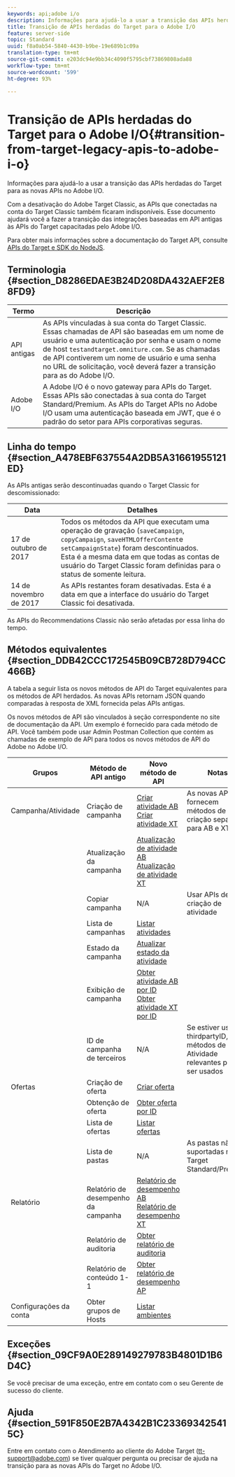 ```yaml
---
keywords: api;adobe i/o
description: Informações para ajudá-lo a usar a transição das APIs herdadas do Target para as novas APIs no Adobe I/O.
title: Transição de APIs herdadas do Target para o Adobe I/O
feature: server-side
topic: Standard
uuid: f8a0ab54-5840-4430-b9be-19e689b1c09a
translation-type: tm+mt
source-git-commit: e203dc94e9bb34c4090f5795cbf73869808ada88
workflow-type: tm+mt
source-wordcount: '599'
ht-degree: 93%

---
```



# Transição de APIs herdadas do Target para o Adobe I/O{#transition-from-target-legacy-apis-to-adobe-i-o}

Informações para ajudá-lo a usar a transição das APIs herdadas do Target para as novas APIs no Adobe I/O.

Com a desativação do Adobe Target Classic, as APIs que conectadas na conta do Target Classic também ficaram indisponíveis. Esse documento ajudará você a fazer a transição das integrações baseadas em API antigas às APIs do Target capacitadas pelo Adobe I/O.

Para obter mais informações sobre a documentação do Target API, consulte  [APIs do Target e SDK do NodeJS](../../c-implementing-target/c-api-and-sdk-overview/api-and-sdk-overview.md#concept_5718EC1FF2ED4436935D0BCCD7AA29A6).

## Terminologia {#section_D8286EDAE3B24D208DA432AEF2E88FD9}

| Termo | Descrição |
|--- |--- |
| API antigas | As APIs vinculadas à sua conta do Target Classic. Essas chamadas de API são baseadas em um nome de usuário e uma autenticação por senha e usam o nome de host `testandtarget.omniture.com`. Se as chamadas de API contiverem um nome de usuário e uma senha no URL de solicitação, você deverá fazer a transição para as do Adobe I/O. |
| Adobe I/O | A Adobe I/O é o novo gateway para APIs do Target. Essas APIs são conectadas à sua conta do Target Standard/Premium. As APIs do Target APIs no Adobe I/O usam uma autenticação baseada em JWT, que é o padrão do setor para APIs corporativas seguras. |

## Linha do tempo  {#section_A478EBF637554A2DB5A31661955121ED}

As APIs antigas serão descontinuadas quando o Target Classic for descomissionado:

| Data | Detalhes |
|--- |--- |
| 17 de outubro de 2017 | Todos os métodos da API que executam uma operação de gravação (`saveCampaign`, `copyCampaign`, `saveHTMLOfferContent`e `setCampaignState`) foram descontinuados.<br>Esta é a mesma data em que todas as contas de usuário do Target Classic foram definidas para o status de somente leitura. |
| 14 de novembro de 2017 | As APIs restantes foram desativadas. Esta é a data em que a interface do usuário do Target Classic foi desativada. |

As APIs do Recommendations Classic não serão afetadas por essa linha do tempo.

## Métodos equivalentes  {#section_DDB42CCC172545B09CB728D794CC466B}

A tabela a seguir lista os novos métodos de API do Target equivalentes para os métodos de API herdados. As novas APIs retornam JSON quando comparadas à resposta de XML fornecida pelas APIs antigas.

Os novos métodos de API são vinculados à seção correspondente no site de documentação da API. Um exemplo é fornecido para cada método de API. Você também pode usar Admin Postman Collection que contém as chamadas de exemplo de API para todos os novos métodos de API do Adobe no Adobe I/O.

| Grupos | Método de API antigo | Novo método de API | Notas |
|--- |--- |--- |--- |
| Campanha/Atividade | Criação de campanha | [Criar atividade AB](http://developers.adobetarget.com/api/#create-ab-activity)<br>[Criar atividade XT](http://developers.adobetarget.com/api/#create-xt-activity) | As novas APIs fornecem métodos de criação separados para AB e XT |
|  | Atualização da campanha | [Atualização de atividade AB](http://developers.adobetarget.com/api/#update-ab-activity)<br>[Atualização de atividade XT](http://developers.adobetarget.com/api/#update-xt-activity) |  |
|  | Copiar campanha | N/A | Usar APIs de criação de atividade |
|  | Lista de campanhas | [Listar atividades](http://developers.adobetarget.com/api/#list-activities) |  |
|  | Estado da campanha | [Atualizar estado da atividade](http://developers.adobetarget.com/api/#update-activity-state) |  |
|  | Exibição de campanha | [Obter atividade AB por ID](http://developers.adobetarget.com/api/#get-ab-activity-by-id)<br>[Obter atividade XT por ID](http://developers.adobetarget.com/api/#get-xt-activity-by-id) |  |
|  | ID de campanha de terceiros | N/A | Se estiver usando thirdpartyID, os métodos de Atividade relevantes podem ser usados |
| Ofertas | Criação de oferta | [Criar oferta](http://developers.adobetarget.com/api/#create-offer) |  |
|  | Obtenção de oferta | [Obter oferta por ID](http://developers.adobetarget.com/api/#get-offer-by-id) |  |
|  | Lista de ofertas | [Listar ofertas](http://developers.adobetarget.com/api/#list-offers) |  |
|  | Lista de pastas | N/A | As pastas não são suportadas no Target Standard/Premium |
| Relatório | Relatório de desempenho da campanha | [Relatório de desempenho AB](http://developers.adobetarget.com/api/#get-ab-performance-report)<br>[Relatório de desempenho XT](http://developers.adobetarget.com/api/#get-xt-performance-report) |  |
|  | Relatório de auditoria | [Obter relatório de auditoria](http://developers.adobetarget.com/api/#get-audit-report) |  |
|  | Relatório de conteúdo 1-1 | [Obter relatório de desempenho AP](http://developers.adobetarget.com/api/#get-ap-activity-performance-report) |  |
| Configurações da conta | Obter grupos de Hosts | [Listar ambientes](http://developers.adobetarget.com/api/#list-environments) |  |

## Exceções {#section_09CF9A0E289149279783B4801D1B6D4C}

Se você precisar de uma exceção, entre em contato com o seu Gerente de sucesso do cliente.

## Ajuda  {#section_591F850E2B7A4342B1C233693425415C}

Entre em contato com o Atendimento ao cliente do Adobe Target (tt-support@adobe.com) se tiver qualquer pergunta ou precisar de ajuda na transição para as novas APIs do Target no Adobe I/O.
